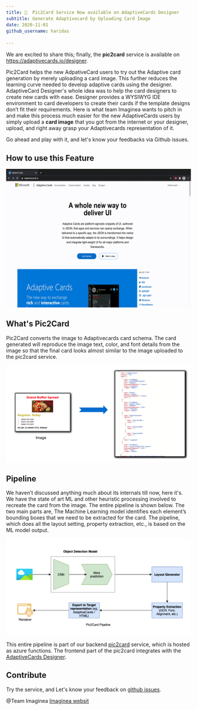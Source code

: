 ```yaml
---
title: 🎉  Pic2Card Service Now available on AdaptiveCards Designer
subtitle: Generate Adaptivecard by Uploading Card Image
date: 2020-11-01
github_username: haridas

---
```


We are excited to share this; finally, the **pic2card** service is available on https://adaptivecards.io/designer.

Pic2Card helps the new AdpativeCard users to try out the Adaptive card generation by merely uploading a card image. This further reduces the learning curve needed to develop adaptive cards using the designer. AdaptiveCard Designer's whole idea was to help the card designers to create new cards with ease. Designer provides a WYSIWYG IDE environment to card developers to create their cards if the template designs don’t fit their requirements. Here is what team Imaginea wants to pitch in and make this process much easier for the new AdaptiveCards users by simply upload a **card image** that you got from the internet or your designer, upload, and right away grasp your Adaptivecards representation of it.

Go ahead and play with it, and let's know your feedbacks via Github issues.

## How to use this Feature

![Pic2Card](Pic2Card/pic2card.gif)

## What's Pic2Card

Pic2Card converts the image to Adaptivecards card schema. The card generated will reproduce the image text, color, and font details from the image so that the final card looks almost similar to the image uploaded to the pic2card service.

![what-is-pic2card](Pic2Card/whatispic2card.png)

## Pipeline

We haven’t discussed anything much about its internals till now, here it's. We have the state of art ML and other heuristic processing involved to recreate the card from the image. The entire pipeline is shown below. The two main parts are,
The Machine Learning model identifies each element’s bounding boxes that we need to be extracted for the card.
The pipeline, which does all the layout setting, property extraction, etc., is based on the ML model output.

![pic2card-pipeline](Pic2Card/pic2card_pipeline.png)


This entire pipeline is part of our backend [pic2card](https://github.com/microsoft/AdaptiveCards/tree/main/source/pic2card) service, which is hosted as azure functions. The frontend part of the pic2card integrates with the [AdaptiveCards Designer](https://github.com/microsoft/AdaptiveCards/tree/main/source/nodejs/adaptivecards-designer).

## Contribute

Try the service, and Let's know your feedback on [github issues](https://github.com/microsoft/AdaptiveCards/issues).

@Team Imaginea [Imaginea websit](https://www.imaginea.com/)
